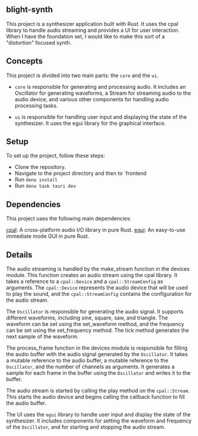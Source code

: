 ## blight-synth

This project is a synthesizer application built with Rust. It uses the cpal library to handle audio streaming and provides a UI for user interaction.
When I have the foundation set, I would like to make this sort of a "distortion" focused synth.

## Concepts
This project is divided into two main parts: the `core` and the `ui`.

- `core` is responsible for generating and processing audio. It includes an Oscillator for generating waveforms, a Stream for streaming audio to the audio device, and various other components for handling audio processing tasks.

- `ui` is responsible for handling user input and displaying the state of the synthesizer. It uses the egui library for the graphical interface.

## Setup
To set up the project, follow these steps:

- Clone the repository.
- Navigate to the project directory and then to `frontend
- Run `deno install`
- Run `deno task tauri dev`

## Dependencies
This project uses the following main dependencies:

[cpal](https://github.com/RustAudio/cpal): A cross-platform audio I/O library in pure Rust.
[egui](https://github.com/emilk/egui): An easy-to-use immediate mode GUI in pure Rust.

## Details

The audio streaming is handled by the make_stream function in the devices module. This function creates an audio stream using the cpal library. It takes a reference to a `cpal::Device` and a `cpal::StreamConfig` as arguments. The `cpal::Device` represents the audio device that will be used to play the sound, and the `cpal::StreamConfig` contains the configuration for the audio stream.

The `Oscillator` is responsible for generating the audio signal. It supports different waveforms, including sine, square, saw, and triangle. The waveform can be set using the set_waveform method, and the frequency can be set using the set_frequency method. The tick method generates the next sample of the waveform.

The process_frame function in the devices module is responsible for filling the audio buffer with the audio signal generated by the `Oscillator`. It takes a mutable reference to the audio buffer, a mutable reference to the `Oscillator`, and the number of channels as arguments. It generates a sample for each frame in the buffer using the `Oscillator` and writes it to the buffer.

The audio stream is started by calling the play method on the `cpal::Stream`. This starts the audio device and begins calling the callback function to fill the audio buffer.

The UI uses the `egui` library to handle user input and display the state of the synthesizer. It includes components for setting the waveform and frequency of the `Oscillator`, and for starting and stopping the audio stream.
